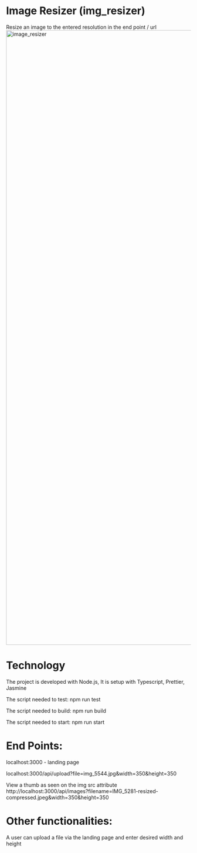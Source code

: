 # Image Resizer (img_resizer)
Resize an image to the entered resolution in the end point / url
<img width="1674" alt="image_resizer" src="https://user-images.githubusercontent.com/20965921/209806948-e21151e5-7f3c-4d63-a211-4de82b7f5939.png">

# Technology
The project is developed with Node.js, It is setup with Typescript, Prettier, Jasmine

The script needed to test: npm run test

The script needed to build: npm run build

The script needed to start: npm run start

# End Points:

localhost:3000 - landing page

localhost:3000/api/upload?file=img_5544.jpg&width=350&height=350

View a thumb as seen on the img src attribute http://localhost:3000/api/images?filename=IMG_5281-resized-compressed.jpeg&width=350&height=350

# Other functionalities:
A user can upload a file via the landing page and enter desired width and height
